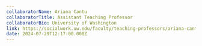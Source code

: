 ```yaml
---
collaboratorName: Ariana Cantu
collaboratorTitle: Assistant Teaching Professor
collaboratorBio: University of Washington
link: https://socialwork.uw.edu/faculty/teaching-professors/ariana-cantu
date: 2024-07-29T12:17:00.000Z
---
```

